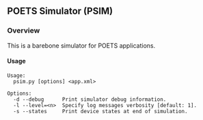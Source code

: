 ## POETS Simulator (PSIM)

### Overview

This is a barebone simulator for POETS applications.

#### Usage

```
Usage:
  psim.py [options] <app.xml>

Options:
  -d --debug      Print simulator debug information.
  -l --level=<n>  Specify log messages verbosity [default: 1].
  -s --states     Print device states at end of simulation.

```
